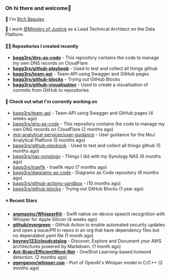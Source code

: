 ### Oh hi there and welcome👋

👐 I'm [Rich Baguley](https://richardbaguley.com/about)

🏢 I work [@Ministry of Justice](https://github.com/ministryofjustice) as a Lead Technical Architect on the Data Platform

#### 👨‍💻 Repositories I created recently
- **[bagg3rs/dns-as-code](https://github.com/bagg3rs/dns-as-code)** - This repository contains the code to manage my own DNS records on CloudFlare
- **[bagg3rs/github-playbook](https://github.com/bagg3rs/github-playbook)** - Used to test and collect all things github
- **[bagg3rs/team-api](https://github.com/bagg3rs/team-api)** - Team-API using Swagger and GitHub pages
- **[bagg3rs/github-blocks](https://github.com/bagg3rs/github-blocks)** - Trying out GitHub Blocks
- **[bagg3rs/github-visualisation](https://github.com/bagg3rs/github-visualisation)** - Used to create a visualisation of commits from GitHub to repositories

#### 👷 Check out what I'm currently working on

- [bagg3rs/team-api](https://github.com/bagg3rs/team-api) - Team-API using Swagger and GitHub pages (4 weeks ago)
- [bagg3rs/dns-as-code](https://github.com/bagg3rs/dns-as-code) - This repository contains the code to manage my own DNS records on CloudFlare (2 months ago)
- [moj-analytical-services/user-guidance](https://github.com/moj-analytical-services/user-guidance) - User guidance for the MoJ Analytical Platform (5 months ago)
- [bagg3rs/github-playbook](https://github.com/bagg3rs/github-playbook) - Used to test and collect all things github (5 months ago)
- [bagg3rs/nas-synology](https://github.com/bagg3rs/nas-synology) - Things I did with my Synology NAS (6 months ago)
- [bagg3rs/traefik](https://github.com/bagg3rs/traefik) - traefik repo (7 months ago)
- [bagg3rs/diagrams-as-code](https://github.com/bagg3rs/diagrams-as-code) - Diagrams as Code repository (8 months ago)
- [bagg3rs/github-actions-sandbox](https://github.com/bagg3rs/github-actions-sandbox) -  (10 months ago)
- [bagg3rs/github-blocks](https://github.com/bagg3rs/github-blocks) - Trying out GitHub Blocks (1 year ago)

#### ⭐ Recent Stars


- **[argmaxinc/WhisperKit](https://github.com/argmaxinc/WhisperKit)** - Swift native on-device speech recognition with Whisper for Apple Silicon (4 weeks ago)
- **[github/evergreen](https://github.com/github/evergreen)** - GitHub Action to enable automated security updates and open a issue/PR in repos in an org that have dependency files but no dependabot.yaml file (1 month ago)
- **[boyney123/cloudcatalog](https://github.com/boyney123/cloudcatalog)** - Discover, Explore and Document your AWS architectures powered by Markdown. (1 month ago)
- **[Ant-Brain/EfficientWord-Net](https://github.com/Ant-Brain/EfficientWord-Net)** - OneShot Learning-based hotword detection. (2 months ago)
- **[ggerganov/whisper.cpp](https://github.com/ggerganov/whisper.cpp)** - Port of OpenAI&#39;s Whisper model in C/C&#43;&#43; (2 months ago)
